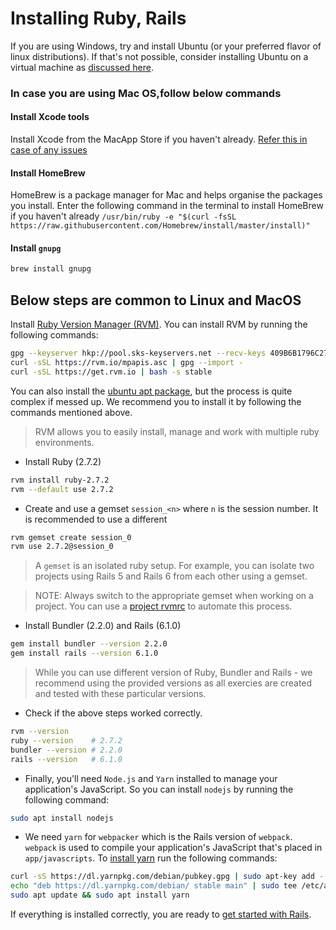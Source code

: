 # Installing Ruby, Rails

If you are using Windows, try and install Ubuntu (or your preferred
flavor of linux distributions). If that's not possible, consider
installing Ubuntu on a virtual machine as [discussed here](https://itsfoss.com/install-linux).

### In case you are using Mac OS,follow below commands
#### Install Xcode tools

Install Xcode from the MacApp Store if you haven't already.
[Refer this in case of any issues](https://stackoverflow.com/questions/9329243/xcode-install-command-line-tools)
#### Install HomeBrew
HomeBrew is a package manager for Mac and helps organise the packages you install.
Enter the following command in the terminal to install HomeBrew if you haven't already
`/usr/bin/ruby -e "$(curl -fsSL https://raw.githubusercontent.com/Homebrew/install/master/install)"`
#### Install `gnupg`
```bash
brew install gnupg
```

## Below steps are common to Linux and MacOS
Install [Ruby Version Manager (RVM)](http://rvm.io/rvm/install).
You can install RVM by running the following commands:
```bash
gpg --keyserver hkp://pool.sks-keyservers.net --recv-keys 409B6B1796C275462A1703113804BB82D39DC0E3 7D2BAF1CF37B13E2069D6956105BD0E739499BDB
curl -sSL https://rvm.io/mpapis.asc | gpg --import -
curl -sSL https://get.rvm.io | bash -s stable
```
You can also install the [ubuntu apt package](https://github.com/rvm/ubuntu_rvm), but the process is quite complex if messed up. We recommend you to install it by following the commands mentioned above.

> RVM allows you to easily install, manage and work with multiple ruby
> environments.

- Install Ruby (2.7.2)

```bash
rvm install ruby-2.7.2
rvm --default use 2.7.2
```

- Create and use a gemset `session_<n>` where `n` is the session number.
  It is recommended to use a different 

```bash
rvm gemset create session_0
rvm use 2.7.2@session_0
```

> A `gemset` is an isolated ruby setup. For example, you can isolate two
> projects using Rails 5 and Rails 6 from each other using a gemset.

> NOTE: Always switch to the appropriate gemset when working on a
> project. You can use a [project rvmrc](https://rvm.io/workflow/rvmrc)
> to automate this process.

- Install Bundler (2.2.0) and Rails (6.1.0)

```bash
gem install bundler --version 2.2.0
gem install rails --version 6.1.0
```

> While you can use different version of Ruby, Bundler and Rails - we
> recommend using the provided versions as all exercies are created and
> tested with these particular versions.

- Check if the above steps worked correctly.

```bash
rvm --version
ruby --version    # 2.7.2
bundler --version # 2.2.0
rails --version   # 6.1.0
```
* Finally, you'll need `Node.js` and `Yarn` installed to manage your application's JavaScript. So you can install `nodejs` by running the following command:
```bash
sudo apt install nodejs
```
* We need `yarn` for `webpacker` which is the Rails version of `webpack`. `webpack` is used to compile your application's JavaScript that's placed in `app/javascripts`. To [install yarn](https://classic.yarnpkg.com/en/docs/install/#debian-stable) run the following commands:
```bash
curl -sS https://dl.yarnpkg.com/debian/pubkey.gpg | sudo apt-key add -
echo "deb https://dl.yarnpkg.com/debian/ stable main" | sudo tee /etc/apt/sources.list.d/yarn.list
sudo apt update && sudo apt install yarn
```
If everything is installed correctly, you are ready to [get started with
Rails](/session_1/README.md).

